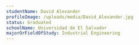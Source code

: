 ```yaml
---
studentName: David Alexander
profileImage: /uploads/media/David_Alexander.jpg
status: Graduated
schoolName: Universidad de El Salvador
majorOrFieldOfStudy: Industrial Engineering
---
```

